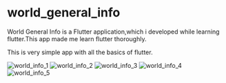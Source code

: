 # world_general_info

World General Info is a Flutter application,which i developed while learning flutter.This app made me learn flutter thoroughly.

This is very simple app with all the basics of flutter.

![world_info_1](https://user-images.githubusercontent.com/12398746/129587832-569f5d13-2853-446c-ac3b-78ab7a66274d.jpg)
![world_info_2](https://user-images.githubusercontent.com/12398746/129588004-1e797092-d021-4af5-b2ce-df5e022fd652.jpg)
![world_info_3](https://user-images.githubusercontent.com/12398746/129588014-7b027e56-42a7-4391-88c9-d16e1b299475.jpg)
![world_info_4](https://user-images.githubusercontent.com/12398746/129588028-aa2f5036-49c7-45f6-ab0a-3ea2fe72c30e.jpg)
![world_info_5](https://user-images.githubusercontent.com/12398746/129588030-c1d69eb4-6044-4c6c-a014-df5e089313ba.jpg)


